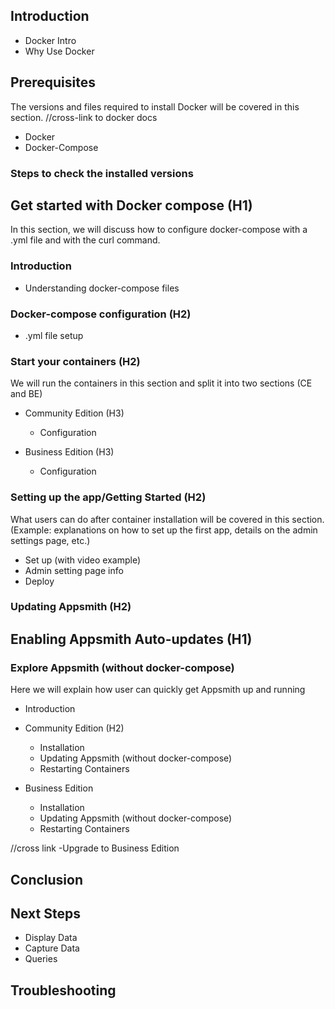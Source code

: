 
## Introduction
 * Docker Intro
 * Why Use Docker 

## Prerequisites 
The versions and files required to install Docker will be covered in this section.
//cross-link to docker docs
* Docker
* Docker-Compose 

### Steps to check the installed versions

## Get started with Docker compose (H1)
In this section, we will discuss how to configure docker-compose with a .yml file and with the curl command. 
### Introduction 
* Understanding docker-compose files

### Docker-compose configuration (H2)
* .yml file setup

### Start your containers (H2)
We will run the containers in this section and split it into two sections (CE and BE)
* Community Edition (H3)
  * Configuration

* Business Edition (H3)
  * Configuration

### Setting up the app/Getting Started  (H2)
What users can do after container installation will be covered in this section. (Example: explanations on how to set up the first app, details on the admin settings page, etc.)
* Set up (with video example)
* Admin setting page info
* Deploy

### Updating Appsmith (H2)

## Enabling Appsmith Auto-updates (H1)

### Explore Appsmith (without docker-compose)
Here we will explain how user can quickly get Appsmith up and running
* Introduction

* Community Edition (H2)
  * Installation 
  * Updating Appsmith (without docker-compose)
  * Restarting Containers

* Business Edition 
   * Installation
   * Updating Appsmith (without docker-compose)
  * Restarting Containers

//cross link -Upgrade to Business Edition

## Conclusion 

## Next Steps

* Display Data
* Capture Data
* Queries


## Troubleshooting
